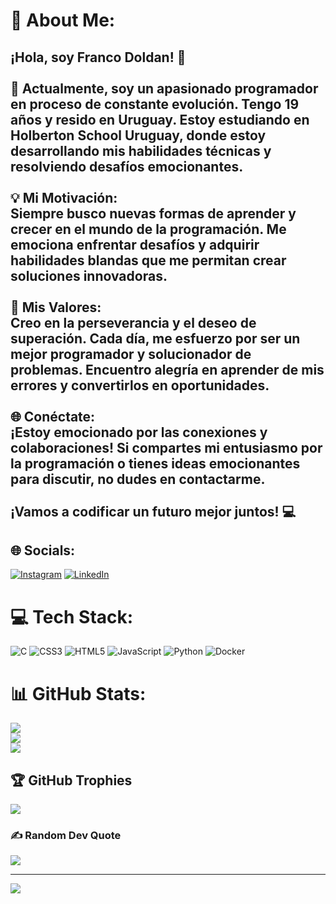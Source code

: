 # 💫 About Me:
## ¡Hola, soy Franco Doldan! 👋<br><br>🌱 Actualmente, soy un apasionado programador en proceso de constante evolución. Tengo 19 años y resido en Uruguay. Estoy estudiando en Holberton School Uruguay, donde estoy desarrollando mis habilidades técnicas y resolviendo desafíos emocionantes.<br><br>💡 Mi Motivación:<br>Siempre busco nuevas formas de aprender y crecer en el mundo de la programación. Me emociona enfrentar desafíos y adquirir habilidades blandas que me permitan crear soluciones innovadoras.<br><br>🚀 Mis Valores:<br>Creo en la perseverancia y el deseo de superación. Cada día, me esfuerzo por ser un mejor programador y solucionador de problemas. Encuentro alegría en aprender de mis errores y convertirlos en oportunidades.<br><br>🌐 Conéctate:<br>¡Estoy emocionado por las conexiones y colaboraciones! Si compartes mi entusiasmo por la programación o tienes ideas emocionantes para discutir, no dudes en contactarme.<br><br>**¡Vamos a codificar un futuro mejor juntos!** 💻<br>


## 🌐 Socials:
[![Instagram](https://img.shields.io/badge/Instagram-%23E4405F.svg?logo=Instagram&logoColor=white)](https://instagram.com/francodoldan) [![LinkedIn](https://img.shields.io/badge/LinkedIn-%230077B5.svg?logo=linkedin&logoColor=white)](https://www.linkedin.com/in/franco-doldan-b2a084269/) 

# 💻 Tech Stack:
![C](https://img.shields.io/badge/c-%2300599C.svg?style=for-the-badge&logo=c&logoColor=white) ![CSS3](https://img.shields.io/badge/css3-%231572B6.svg?style=for-the-badge&logo=css3&logoColor=white) ![HTML5](https://img.shields.io/badge/html5-%23E34F26.svg?style=for-the-badge&logo=html5&logoColor=white) ![JavaScript](https://img.shields.io/badge/javascript-%23323330.svg?style=for-the-badge&logo=javascript&logoColor=%23F7DF1E) ![Python](https://img.shields.io/badge/python-3670A0?style=for-the-badge&logo=python&logoColor=ffdd54) ![Docker](https://img.shields.io/badge/docker-%230db7ed.svg?style=for-the-badge&logo=docker&logoColor=white)
# 📊 GitHub Stats:
![](https://github-readme-stats.vercel.app/api?username=FrancoDoldan0&theme=tokyonight&hide_border=false&include_all_commits=false&count_private=false)<br/>
![](https://github-readme-streak-stats.herokuapp.com/?user=FrancoDoldan0&theme=tokyonight&hide_border=false)<br/>
![](https://github-readme-stats.vercel.app/api/top-langs/?username=FrancoDoldan0&theme=tokyonight&hide_border=false&include_all_commits=false&count_private=false&layout=compact)

## 🏆 GitHub Trophies
![](https://github-profile-trophy.vercel.app/?username=FrancoDoldan0&theme=tokyonight&no-frame=false&no-bg=true&margin-w=4)

### ✍️ Random Dev Quote
![](https://quotes-github-readme.vercel.app/api?type=horizontal&theme=radical)

---
[![](https://visitcount.itsvg.in/api?id=FrancoDoldan0&icon=0&color=0)](https://visitcount.itsvg.in)

<!-- Proudly created with GPRM ( https://gprm.itsvg.in ) -->
